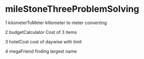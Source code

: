 # mileStoneThreeProblemSolving


1  kilometerToMeter
    killometer to meter converting

2  budgetCalculator
    Cost of 3 items

3  hotelCost
    cost of daywise with limit

4  megaFriend
    finding largest name
